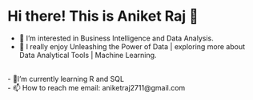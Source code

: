 # Hi there! This is Aniket Raj 👋 



- 👀 I’m interested in Business Intelligence and Data Analysis.<br>
- 🌱 I really enjoy Unleashing the Power of Data | exploring more about Data Analytical Tools | Machine Learning.
<br>
- 💪I’m currently learning R and SQL
 <br>
- 📫 How to reach me email: aniketraj2711@gmail.com
<!--
**Aniket-Raj7/Aniket-Raj7** is a ✨ _special_ ✨ repository because its `README.md` (this file) appears on your GitHub profile.

Here are some ideas to get you started:

- 🔭 I’m currently working on ...
- 🌱 I’m currently learning ...
- 👯 I’m looking to collaborate on ...
- 🤔 I’m looking for help with ...
- 💬 Ask me about ...
- 📫 How to reach me: ...
- 😄 Pronouns: ...
- ⚡ Fun fact: ...
-->
